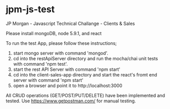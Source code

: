 # jpm-js-test
JP Morgan - Javascript Technical Challange - Clients &amp; Sales

Please install mongoDB, node 5.9.1, and react

To run the test App, please follow these instructions;

1) start mongo server with command 'mongod'.
2) cd into the restApiServer directory and run the mocha/chai unit tests with command 'npm test'.
3) start the rest API Server with command 'npm start'
4) cd into the client-sales-app directory and start the react's fromt end server with command 'npm start'
5) open a browser and point it to http://localhost:3000

All CRUD operations (GET/POST/PUT/DELETE) have been implemented and tested. Use https://www.getpostman.com/ for manual testing.
